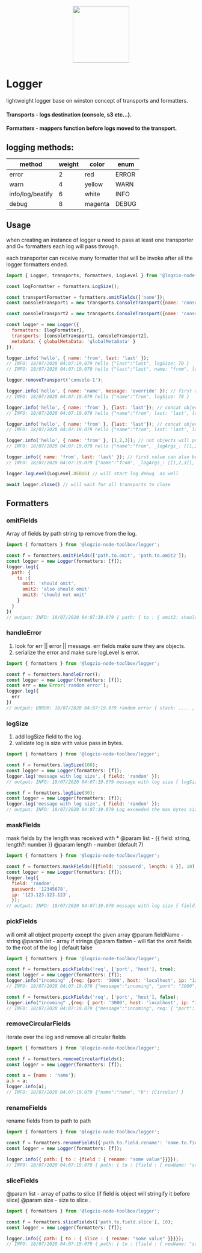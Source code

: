 <p align="center">
  <a href="http://logz.io">
    <img height="150px" src="https://logz.io/wp-content/uploads/2017/06/new-logzio-logo.png">
  </a>
</p>

# Logger
lightweight logger base on winston concept of transports and formatters.

#### Transports - logs destination (console, s3 etc...).
#### Formatters - mappers function  before logs moved to the transport.

## logging methods:
| method | weight | color | enum |
| --- | --- | --- | --- |
| error | 2 | red | ERROR |
| warn | 4 | yellow | WARN |
| info/log/beatify | 6 | white | INFO | (beatify - will print parsed colorful json )
| debug | 8 | magenta | DEBUG |


## Usage
when creating an instance of logger u need to pass at least one transporter and 0+ formatters
each log will pass through.

each transporter can receive many formatter that will be invoke after all the logger formatters ended.

```javascript
import { Logger, transports, formatters, LogLevel } from '@logzio-node-toolbox/logger';

const logFormatter = formatters.LogSize();

const transportFormatter = formatters.omitFields(['name']);
const consoleTransport1 = new transports.ConsoleTransport({name: 'console-1', formatters: [transportFormatter] });

const consoleTransport2 = new transports.ConsoleTransport({name: 'console-2'});

const logger = new Logger({
  formatters: [logFormatter],
  transports: [consoleTransport1, consoleTransport2],
  metaData: { globalMetaData: 'globalMetaData' }
});

logger.info('hello', { name: 'from', last: 'last' });
// INFO: 18/07/2020 04:07:19.079 hello {"last":"last", logSize: 70 }
// INFO: 18/07/2020 04:07:19.079 hello {"last":"last", name: "from", logSize: 100 }

logger.removeTransport('console-1');

logger.info('hello', { name: 'name', message: 'override' }); // first args always message
// INFO: 18/07/2020 04:07:19.079 hello {"name":"from", logSize: 70 }

logger.info('hello', { name: 'from' }, {last: 'last'}); // concat objects args
// INFO: 18/07/2020 04:07:19.079 hello {"name":"from", last: 'last', logSize: 70 }

logger.info('hello', { name: 'from' }, {last: 'last'}); // concat objects args
// INFO: 18/07/2020 04:07:19.079 hello {"name":"from", last: 'last', logSize: 70 }

logger.info('hello', { name: 'from' }, [1,2,3]); // not objects will push to _logArgs_ array
// INFO: 18/07/2020 04:07:19.079 hello {"name":"from", _logArgs_: [[1,2,3]], logSize: 70 }

logger.info({ name: 'from', last: 'last' }); // first value can also be object
// INFO: 18/07/2020 04:07:19.079 {"name":"from", _logArgs_: [[1,2,3]], logSize: 70 }

logger.logLevel(LogLevel.DEBUG) // will start log debug  as well

await logger.close() // will wait for all transports to close

```

## Formatters

### omitFields
Array of fields by path string tp remove from the log.
```javascript
import { formatters } from '@logzio-node-toolbox/logger';

const f = formatters.omitFields(['path.to.omit', 'path.to.omit2']);
const logger = new Logger(formatters: [f]);
logger.log({
  path: {
    to :{
      omit: 'should omit',
      omit2: 'also should omit'
      omit3: 'should not omit'
    }
  }
})
// output: INFO: 18/07/2020 04:07:19.079 { path: { to : { omit3: should not omit } } }
```

### handleError
1. look for err || error || message. err fields make sure they are objects.
2. serialize the error and make sure logLevel is error.
```javascript
import { formatters } from '@logzio-node-toolbox/logger';

const f = formatters.handleError();
const logger = new Logger(formatters: [f]);
const err = new Error('random error');
logger.log({
  err
})
// output: ERROR: 18/07/2020 04:07:19.079 random error { stack: .... , type: .... }
```

### logSize
1. add logSize field to the log.
2. validate log is size with value pass in bytes.
```javascript
import { formatters } from '@logzio-node-toolbox/logger';

const f = formatters.logSize(100);
const logger = new Logger(formatters: [f]);
logger.log('message with log size', { field: 'random' });
// output: INFO: 18/07/2020 04:07:19.079 message with log size { logSize: 40 }

const f = formatters.logSize(30);
const logger = new Logger(formatters: [f]);
logger.log('message with log size', { field: 'random' });
// output: INFO: 18/07/2020 04:07:19.079 Log exceeded the max bytes size {logObjectKeys: ['message', 'field'] maxLogSize: 30 }
```

### maskFields
mask fields by the length was received with *
 @param list - {{ field: string, length?: number  }}
 @param length - number (default 7)
```javascript
import { formatters } from '@logzio-node-toolbox/logger';

const f = formatters.maskFields([{field: 'password', length: 6 }], 10);
const logger = new Logger(formatters: [f]);
logger.log({
  field: 'random',
  password: '12345678',
  ip: '123.123.123.123',
  });
// output: INFO: 18/07/2020 04:07:19.079 message with log size { field: 'random', password: '**345678', ip: '****23.123.123' }
```

### pickFields
will omit all object property except the given array
 @param fieldName - string
 @param list - array if strings
 @param flatten - will flat the omit fields to the root of the log |  default false
```javascript
import { formatters } from '@logzio-node-toolbox/logger';

const f = formatters.pickFields('req', ['port', 'host'], true);
const logger = new Logger(formatters: [f]);
logger.info("incoming" ,{req: {port: '3000', host: 'localhost', ip: "127.0.0.1" }});
// INFO: 18/07/2020 04:07:19.079 {"message":"incoming", "port": "3000", host: "localhost"}

const f = formatters.pickFields('req', ['port', 'host'], false);
logger.info("incoming" ,{req: { port: '3000', host: 'localhost', ip: "127.0.0.1" }});
// INFO: 18/07/2020 04:07:19.079 {"message":"incoming", req: { "port": "3000", host: "localhost"} }
```

### removeCircularFields
iterate over the log and remove all circular fields
```javascript
import { formatters } from '@logzio-node-toolbox/logger';

const f = formatters.removeCircularFields();
const logger = new Logger(formatters: [f]);

const a = {name : 'name'};
a.b = a;
logger.info(a);
// INFO: 18/07/2020 04:07:19.079 {"name":"name", "b": [Circular] }
```

### renameFields
rename fields from to path to path
```javascript
import { formatters } from '@logzio-node-toolbox/logger';

const f = formatters.renameFields({'path.to.field.rename': 'name.to.field. newName' });
const logger = new Logger(formatters: [f]);

logger.info({ path: { to : {field : { rename: "some value"}}}});
// INFO: 18/07/2020 04:07:19.079 { path: { to : {field : { newName: "some value"}}}}
```

### sliceFields
@param list - array of paths to slice  (if field is object will stringify it before slice)
@param size - size to slice .

```javascript
import { formatters } from '@logzio-node-toolbox/logger';

const f = formatters.sliceFields(['path.to.field.slice'], 10);
const logger = new Logger(formatters: [f]);

logger.info({ path: { to : { slice : { rename: "some value" }}}});
// INFO: 18/07/2020 04:07:19.079 { path: { to : {field : { newName: "some value"}}}}
```